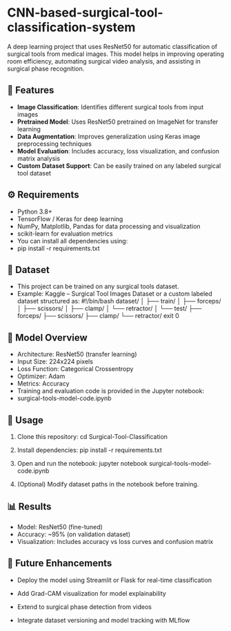 # CNN-based-surgical-tool-classification-system
A deep learning project that uses ResNet50 for automatic classification of surgical tools from medical images.
This model helps in improving operating room efficiency, automating surgical video analysis, and assisting in surgical phase recognition.

## 🧠 Features
- **Image Classification**: Identifies different surgical tools from input images
- **Pretrained Model**: Uses ResNet50 pretrained on ImageNet for transfer learning
- **Data Augmentation**: Improves generalization using Keras image preprocessing techniques
- **Model Evaluation**: Includes accuracy, loss visualization, and confusion matrix analysis
- **Custom Dataset Support**: Can be easily trained on any labeled surgical tool dataset

## ⚙️ Requirements
- Python 3.8+
- TensorFlow / Keras for deep learning
- NumPy, Matplotlib, Pandas for data processing and visualization
- scikit-learn for evaluation metrics
- You can install all dependencies using:
- pip install -r requirements.txt

## 📂 Dataset
- This project can be trained on any surgical tools dataset.
- Example: Kaggle – Surgical Tool Images Dataset or a custom labeled dataset structured as:
#!/bin/bash
dataset/
│
├── train/
│   ├── forceps/
│   ├── scissors/
│   ├── clamp/
│   └── retractor/
│
└── test/
    ├── forceps/
    ├── scissors/
    ├── clamp/
    └── retractor/
exit 0


## 🚀 Model Overview
- Architecture: ResNet50 (transfer learning)
- Input Size: 224x224 pixels
- Loss Function: Categorical Crossentropy
- Optimizer: Adam
- Metrics: Accuracy
- Training and evaluation code is provided in the Jupyter notebook:
- surgical-tools-model-code.ipynb

## 🧪 Usage
1. Clone this repository:
cd Surgical-Tool-Classification

2. Install dependencies:
pip install -r requirements.txt

3. Open and run the notebook:
jupyter notebook surgical-tools-model-code.ipynb

4. (Optional) Modify dataset paths in the notebook before training.

## 📊 Results
- Model: ResNet50 (fine-tuned)
- Accuracy: ~95% (on validation dataset)
- Visualization: Includes accuracy vs loss curves and confusion matrix

## 🔮 Future Enhancements
- Deploy the model using Streamlit or Flask for real-time classification
- Add Grad-CAM visualization for model explainability

- Extend to surgical phase detection from videos

- Integrate dataset versioning and model tracking with MLflow
